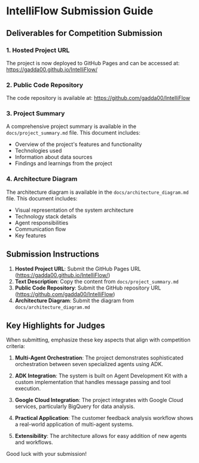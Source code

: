 # IntelliFlow Submission Guide

## Deliverables for Competition Submission

### 1. Hosted Project URL
The project is now deployed to GitHub Pages and can be accessed at:
https://gadda00.github.io/IntelliFlow/

### 2. Public Code Repository
The code repository is available at:
https://github.com/gadda00/IntelliFlow

### 3. Project Summary
A comprehensive project summary is available in the `docs/project_summary.md` file. This document includes:
- Overview of the project's features and functionality
- Technologies used
- Information about data sources
- Findings and learnings from the project

### 4. Architecture Diagram
The architecture diagram is available in the `docs/architecture_diagram.md` file. This document includes:
- Visual representation of the system architecture
- Technology stack details
- Agent responsibilities
- Communication flow
- Key features

## Submission Instructions

1. **Hosted Project URL**: Submit the GitHub Pages URL (https://gadda00.github.io/IntelliFlow/)
2. **Text Description**: Copy the content from `docs/project_summary.md`
3. **Public Code Repository**: Submit the GitHub repository URL (https://github.com/gadda00/IntelliFlow)
4. **Architecture Diagram**: Submit the diagram from `docs/architecture_diagram.md`

## Key Highlights for Judges

When submitting, emphasize these key aspects that align with competition criteria:

1. **Multi-Agent Orchestration**: The project demonstrates sophisticated orchestration between seven specialized agents using ADK.

2. **ADK Integration**: The system is built on Agent Development Kit with a custom implementation that handles message passing and tool execution.

3. **Google Cloud Integration**: The project integrates with Google Cloud services, particularly BigQuery for data analysis.

4. **Practical Application**: The customer feedback analysis workflow shows a real-world application of multi-agent systems.

5. **Extensibility**: The architecture allows for easy addition of new agents and workflows.

Good luck with your submission!
